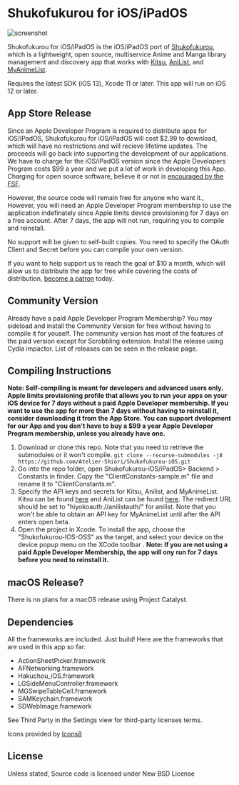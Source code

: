 # Shukofukurou for iOS/iPadOS

![screenshot](https://malupdaterosx.moe/wp-content/uploads/2019/02/iPhone-XSiPad-Pro-13-Landscape-Silver-1024x733.png)

Shukofukurou for iOS/iPadOS is the iOS/iPadOS port of [Shukofukurou](https://github.com/Atelier-Shiori/Shukofukurou), which is a lightweight, open source, multiservice Anime and Manga library management and discovery app that works with [Kitsu](https://kitsu.io/), [AniList](https://anilist.co/), and [MyAnimeList](https://myanimelist.net). 

Requires the latest SDK (iOS 13), Xcode 11 or later. This app will run on iOS 12 or later.

## App Store Release
Since an Apple Developer Program is required to distribute apps for iOS/iPadOS, Shukofukurou for iOS/iPadOS will cost $2.99 to download, which will have no restrictions and will recieve lifetime updates. The proceeds will go back into supporting the development of our applications. We have to charge for the iOS/iPadOS version since the Apple Developers Program costs $99 a year and we put a lot of work in developing this App. Charging for open source software, believe it or not is [encouraged by the FSF](http://www.gnu.org/philosophy/selling.html).

However, the source code will remain free for anyone who want it., However, you will need an Apple Developer Program membership to use the application indefinately since Apple limits device provisioning for 7 days on a free account. After 7 days, the app will not run, requiring you to compile and reinstall.

No support will be given to self-built copies. You need to specify the OAuth Client and Secret before you can compile your own version.

If you want to help support us to reach the goal of $10 a month, which will allow us to distribute the app for free while covering the costs of distribution, [become a patron](https://www.patreon.com/join/malupdaterosx) today.

## Community Version
Already have a paid Apple Developer Program Membership? You may sideload and install the Community Version for free without having to compile it for youself. The community version has most of the features of the paid version except for Scrobbling extension. Install the release using Cydia impactor. List of releases can be seen in the release page.

## Compiling Instructions
**Note: Self-compiling is meant for developers and advanced users only. Apple limits provisioning profile that allows you to run your apps on your iOS device for 7 days without a paid Apple Developer membership. If you want to use the app for more than 7 days without having to reinstall it, consider downloading it from the App Store. You can support dvelopment for our App and you don't have to buy a $99 a year Apple Developer Program membership, unless you already have one.**

1. Download or clone this repo. Note that you need to retrieve the submodules or it won't compile.
```git clone --recurse-submodules -j8 https://github.com/Atelier-Shiori/Shukofukurou-iOS.git```
2. Go into the repo folder, open Shukofukurou-iOS/iPadOS> Backend > Constants in finder. Copy the "ClientConstants-sample.m" file and rename it to "ClientConstants.m".
3. Specify the API keys and secrets for Kitsu, Anilist, and MyAnimeList. Kitsu can be found [here](https://kitsu.docs.apiary.io/#) and AniList can be found [here](https://anilist.co/settings/developer/client/). The redirect URL should be set to "hiyokoauth://anilistauth/" for anilist. Note that you won't be able to obtain an API key for MyAnimeList until after the API enters open beta.
4. Open the project in Xcode. To install the app, choose the "Shukofukurou-IOS-OSS" as the target, and  select your device on the device popup menu on the XCode toolbar . **Note: If you are not using a paid Apple Developer Membership, the app will ony run for 7 days before you need to reinstall it.**

## macOS Release?
There is no plans for a macOS release using Project Catalyst.

## Dependencies
All the frameworks are included. Just build! Here are the frameworks that are used in this app so far:
* ActionSheetPicker.framework
* AFNetworking.framework
* Hakuchou_iOS.framework
* LGSideMenuController.framework
* MGSwipeTableCell.framework
* SAMKeychain.framework
* SDWebImage.framework

See Third Party in the Settings view for third-party licenses terms.

Icons provided by [Icons8](https://icons8.com/)

## License
Unless stated, Source code is licensed under New BSD License
